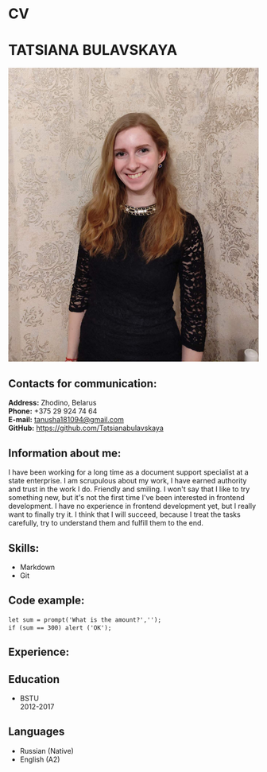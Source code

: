 # CV
# TATSIANA BULAVSKAYA
![Me](img/Me.jpg)
## Contacts for communication:
**Address:** Zhodino, Belarus \
**Phone:** +375 29 924 74 64 \
**E-mail:** tanusha181094@gmail.com \
**GitHub:** https://github.com/Tatsianabulavskaya

## Information about me:
I have been working for a long time as a document support specialist at a state enterprise. I am scrupulous about my work, I have earned authority and trust in the work I do. Friendly and smiling. I won't say that I like to try something new, but it's not the first time I've been interested in frontend development. I have no experience in frontend development yet, but I really want to finally try it. I think that I will succeed, because I treat the tasks carefully, try to understand them and fulfill them to the end.

## Skills:
* Markdown
* Git 

## Code example:
```
let sum = prompt('What is the amount?','');
if (sum == 300) alert ('OK');
```

## Experience:

## Education
* BSTU\
2012-2017

## Languages
* Russian (Native)
* English (A2)